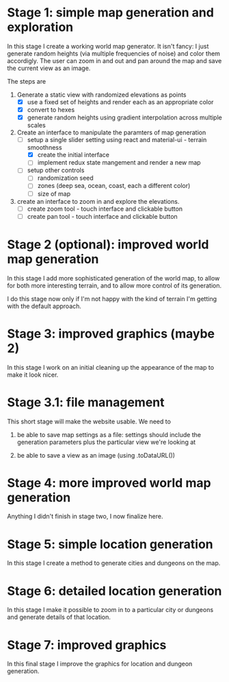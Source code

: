 

# Stage 1: simple map generation and exploration

In this stage I create a working world map generator. It isn't fancy: I just generate random heights (via multiple frequencies of noise) and color them accordigly. The user can zoom in and out and pan around the map and save the current view as an image.

The steps are

1. Generate a static view with randomized elevations as points
   - [x] use a fixed set of heights and render each as an appropriate color
   - [x] convert to hexes
   - [x] generate random heights using gradient interpolation across multiple scales
2. Create an interface to manipulate the paramters of map generation
   - [ ] setup a single slider setting using react and material-ui - terrain smoothness
       * [x] create the initial interface
       * [ ] implement redux state mangement and render a new map
   - [ ] setup other controls
       * [ ] randomization seed
       * [ ] zones (deep sea, ocean, coast, each a different color)
       * [ ] size of map

3. create an interface to zoom in and explore the elevations.
   - [ ] create zoom tool - touch interface and clickable button
   - [ ] create pan tool - touch interface and clickable button

# Stage 2 (optional): improved world map generation

In this stage I add more sophisticated generation of the world map, to allow for
both more interesting terrain, and to allow more control of its generation.

I do this stage now only if I'm not happy with the kind of terrain I'm getting
with the default approach.

# Stage 3: improved graphics (maybe 2)

In this stage I work on an initial cleaning up the appearance of the map
to make it look nicer.

# Stage 3.1: file management

This short stage will make the website usable. We need to

1. be able to save map settings as a file: settings should include the generation
parameters plus the particular view we're looking at

2. be able to save a view as an image (using .toDataURL())

# Stage 4: more improved world map generation

Anything I didn't finish in stage two, I now finalize here.

# Stage 5: simple location generation

In this stage I create a method to generate cities and dungeons on the map.

# Stage 6: detailed location generation

In this stage I make it possible to zoom in to a particular city or dungeons and generate
details of that location.

# Stage 7: improved graphics

In this final stage I improve the graphics for location and dungeon generation.
